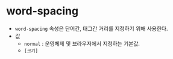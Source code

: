 # word-spacing
- `word-spacing` 속성은 단어간, 태그간 거리를 지정하기 위해 사용한다.
- 값
  - `normal` : 운영체제 및 브라우저에서 지정하는 기본값.
  - `[크기]`